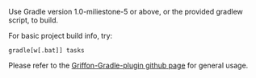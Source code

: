 Use Gradle version 1.0-miliestone-5 or above, or the provided gradlew script, to build.

For basic project build info, try:

    gradle[w[.bat]] tasks

Please refer to the [Griffon-Gradle-plugin github page][1] for general usage.

[1]: https://github.com/griffon/griffon-gradle-plugin
